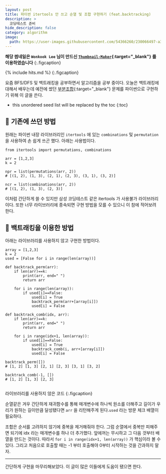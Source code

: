 ```yaml
---
layout: post
title: 파이썬 itertools 안 쓰고 순열 및 조합 구현하기 (feat.backtracking)
description: >
  코딩테스트 준비
hide_description: false
category: algorithm
image:
  path: https://user-images.githubusercontent.com/54366260/230066497-a3b0495c-e56d-44da-861d-7ec26b78dded.png
---
```


**해당 썸네일은 `Wonkook Lee` 님이 만드신 [`Thumbnail-Maker`](https://wonkooklee.github.io/thumbnail_maker/){:target="_blank"} 를 이용하였습니다**
{:.figcaption}

{% include hits.md %}
{:.figcaption}


요즘 BFS/DFS 및 백트래킹을 공부하면서 알고리즘을 공부 중이다. 오늘은 백트래킹에 대해서 배우는데 예전에 썼던 
[부분조합](https://jungsiroo.github.io/algorithm/2021-12-29-subset/){:target="_blank"} 문제를 파이썬으로 구현하기 위해 이 글을 쓴다.


* this unordered seed list will be replaced by the toc
{:toc}

## 🔌 기존에 쓰던 방법

원래는 파이썬 내장 라이브러리인 `itertools` 에 있는 `combinations` 및 `permutation` 을 사용하여 손 쉽게 쓰곤 했다. 아래는 사용법이다.

<pre><code class="python">from itertools import permutations, combinations

arr = [1,2,3]
k = 2

npr = list(permutations(arr, 2))
# [(1, 2), (1, 3), (2, 1), (2, 3), (3, 1), (3, 2)]

ncr = list(combinations(arr, 2))
# [(1, 2), (1, 3), (2, 3)]
</code></pre>

이처럼 간단하게 쓸 수 있지만 삼성 코딩테스트 같은 itertools 가 사용불가 라이브러리이다. 또한 너무 라이브러리에 종속되면 구현 방법을 모를 수 있으니 이 참에 적어보려 한다.

## 🚀 백트래킹을 이용한 방법

아래는 라이브러리를 사용하지 않고 구현한 방법이다.

<pre><code class="python">array = [1,2,3]
k = 2
used = [False for i in range(len(array))]

def backtrack_perm(arr):
    if len(arr)==k:
        print(arr, end=" ")
        return arr

    for i in range(len(array)):
        if used[i]==False:
            used[i] = True
            backtrack_perm(arr+[array[i]])
            used[i] = False

def backtrack_comb(idx, arr):
    if len(arr)==k:
        print(arr, end=" ")
        return arr

    for i in range(idx+1, len(array)):
        if used[i]==False:
            used[i] = True
            backtrack_comb(i, arr+[array[i]])
            used[i] = False

backtrack_perm([])
# [1, 2] [1, 3] [2, 1] [2, 3] [3, 1] [3, 2]

backtrack_comb(-1, [])
# [1, 2] [1, 3] [2, 3] 

</code></pre>

라이브러리를 사용하지 않은 코드
{:.figcaption}

순열같은 겨우 간단하게 재귀함수를 통해 매개변수에 하나씩 원소를 더해주고 길이가 우리가 원하는 길이만큼 달성됐다면 `arr` 을 리턴해주게 된다.`used` 라는 방문 체크 배열이 필요하다. 

조합은 순서를 고려하지 않기에 중복을 제거해줘야 한다. 그럼 순열에서 중복만 피해주면 되기에 idx 라는 매개변수를 하나 더 추가했다. 앞에꺼는 무시하고 그 다음 것부터 배열을 만드는 것이다. 따라서
`for i in range(idx+1, len(array))` 가 핵심이라 볼 수 있다. 그리고 처음으로 호출할 때는 -1 부터 호출해야 0부터 시작하는 것을 간과하지 말자.

---

간단하게 구현을 마무리해보았다. 이 글이 많은 이들에게 도움이 됐으면 한다.
